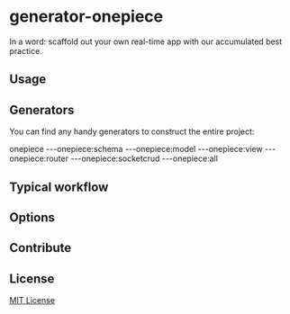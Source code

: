 generator-onepiece
==================

In a word: scaffold out your own real-time app with our accumulated best practice.

## Usage



## Generators

You can find any handy generators to construct the entire project:

onepiece
---onepiece:schema
---onepiece:model
---onepiece:view
---onepiece:router
---onepiece:socketcrud
---onepiece:all


## Typical workflow



## Options



## Contribute




## License
[MIT License](http://opensource.org/licenses/MIT)
